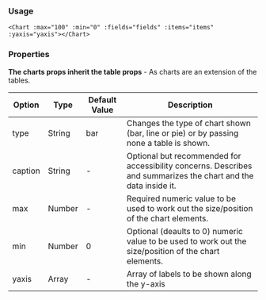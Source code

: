### Usage

```
<Chart :max="100" :min="0" :fields="fields" :items="items" :yaxis="yaxis"></Chart>
```

###  Properties

**The charts props inherit the table props** - As charts are an extension of the tables.


| Option | Type | Default Value | Description |
| ------ | ---- | ------------- | ----------- |
| type  | String | bar | Changes the type of chart shown (bar, line or pie) or by passing none a table is shown. |
| caption  | String | - | Optional but recommended for accessibility concerns. Describes and summarizes the chart and the data inside it. |
| max  | Number | - | Required numeric value to be used to work out the size/position of the chart elements. |
| min  | Number | 0 | Optional (deaults to 0) numeric value to be used to work out the size/position of the chart elements. |
| yaxis  | Array | - | Array of labels to be shown along the y-axis |